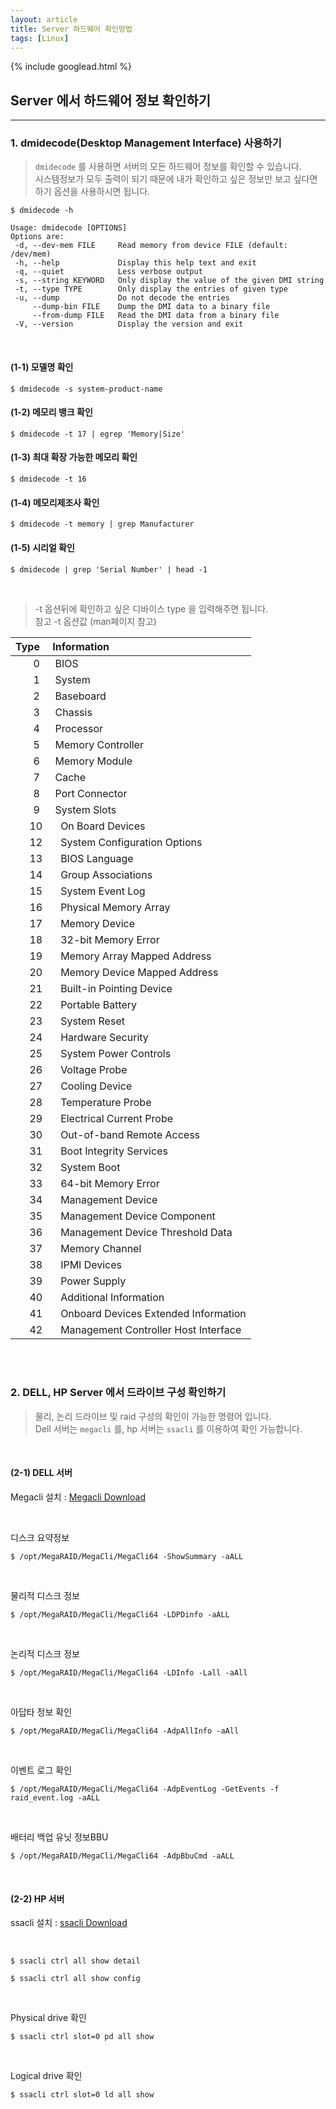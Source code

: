 ```yaml
---
layout: article
title: Server 하드웨어 확인방법
tags: [Linux]
---
```


{% include googlead.html %}

##  Server 에서 하드웨어 정보 확인하기

---

### 1. dmidecode(Desktop Management Interface) 사용하기


>`dmidecode` 를 사용하면 서버의 모든 하드웨어 정보를 확인할 수 있습니다.<br>
>시스템정보가 모두 출력이 되기 때문에 내가 확인하고 싶은 정보만 보고 싶다면<br>
>하기 옵션을 사용하시면 됩니다.

```
$ dmidecode -h

Usage: dmidecode [OPTIONS]
Options are:
 -d, --dev-mem FILE     Read memory from device FILE (default: /dev/mem)
 -h, --help             Display this help text and exit
 -q, --quiet            Less verbose output
 -s, --string KEYWORD   Only display the value of the given DMI string
 -t, --type TYPE        Only display the entries of given type
 -u, --dump             Do not decode the entries
     --dump-bin FILE    Dump the DMI data to a binary file
     --from-dump FILE   Read the DMI data from a binary file
 -V, --version          Display the version and exit
```

<br>


#### (1-1) 모델명 확인

```
$ dmidecode -s system-product-name
```

#### (1-2) 메모리 뱅크 확인

```
$ dmidecode -t 17 | egrep 'Memory|Size'
```

#### (1-3) 최대 확장 가능한 메모리 확인

```
$ dmidecode -t 16
```

#### (1-4) 메모리제조사 확인

```
$ dmidecode -t memory | grep Manufacturer
```

#### (1-5) 시리얼 확인

```
$ dmidecode | grep 'Serial Number' | head -1
```

<br>

>-t 옵션뒤에 확인하고 싶은 디바이스 type 을 입력해주면 됩니다.<br>
> 참고 -t 옵션값 (man페이지 참고)

|Type | Information |
|----:| :-----------|
|0 |  BIOS|
|1 |  System|
|2 |  Baseboard|
|3 |  Chassis|
|4 |  Processor|
|5 |  Memory Controller|
|6 |  Memory Module|
|7 |  Cache|
|8 |  Port Connector|
|9 |  System Slots|
|10|   On Board Devices|
|12|   System Configuration Options|
|13|   BIOS Language|
|14|   Group Associations|
|15|   System Event Log|
|16|   Physical Memory Array|
|17|   Memory Device|
|18|   32-bit Memory Error|
|19|   Memory Array Mapped Address|
|20|   Memory Device Mapped Address|
|21|   Built-in Pointing Device|
|22|   Portable Battery|
|23|   System Reset|
|24|   Hardware Security|
|25|   System Power Controls|
|26|   Voltage Probe|
|27|   Cooling Device|
|28|   Temperature Probe
|29|   Electrical Current Probe|
|30|   Out-of-band Remote Access|
|31|   Boot Integrity Services|
|32|   System Boot|
|33|   64-bit Memory Error|
|34|   Management Device|
|35|   Management Device Component|
|36|   Management Device Threshold Data|
|37|   Memory Channel|
|38|   IPMI Devices|
|39|   Power Supply|
|40|   Additional Information|
|41|   Onboard Devices Extended Information|
|42|   Management Controller Host Interface|


<br>
<br>

### 2. DELL, HP Server 에서 드라이브 구성 확인하기

> 물리, 논리 드라이브 및 raid 구성의 확인이 가능한 명령어 입니다.<br>
> Dell 서버는 `megacli` 를, hp 서버는 `ssacli` 를 이용하여 확인 가능합니다.

<br>

#### (2-1) DELL 서버

Megacli 설치 : [Megacli Download](http://mirror.nforce.com/pub/software/raidtools/Megaraid/8-07-14_MegaCLI.zip)

<br>

디스크 요약정보
```
$ /opt/MegaRAID/MegaCli/MegaCli64 -ShowSummary -aALL
```

<br>

물리적 디스크 정보
```
$ /opt/MegaRAID/MegaCli/MegaCli64 -LDPDinfo -aALL
```

<br>

논리적 디스크 정보

```
$ /opt/MegaRAID/MegaCli/MegaCli64 -LDInfo -Lall -aAll
```

<br>

아답타 정보 확인

```
$ /opt/MegaRAID/MegaCli/MegaCli64 -AdpAllInfo -aAll
```

<br>

이벤트 로그 확인

```
$ /opt/MegaRAID/MegaCli/MegaCli64 -AdpEventLog -GetEvents -f raid_event.log -aALL

```
<br>

배터리 백업 유닛 정보BBU

```
$ /opt/MegaRAID/MegaCli/MegaCli64 -AdpBbuCmd -aALL
```

<br>

#### (2-2) HP 서버

ssacli 설치 : [ssacli Download](https://support.hpe.com/hpsc/swd/public/detail?sp4ts.oid=null&swItemId=MTX_688838b13b194c7abe1aa98584&swEnvOid=4184#tab1)

<br>

```
$ ssacli ctrl all show detail
```
```
$ ssacli ctrl all show config
```

<br>

Physical drive 확인
```
$ ssacli ctrl slot=0 pd all show
```

<br>

Logical drive 확인
```
$ ssacli ctrl slot=0 ld all show
```
